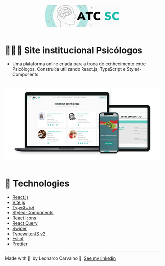 <div align="center">
  <img src="./src/assets/logo.png" width="250px"/>
</div>

<br />

# 👨🏻‍💻 Site institucional Psicólogos

- Uma plataforma online criada para a troca de conhecimento entre Psicólogos. Construída utilizando React.js, TypeScript e Styled-Components

<br />
<div align="center">
	<img alt="Logo" src="./src/assets/atc.png" />
</div>

<br />

# 🚀 Technologies

- [React.js](https://reactjs.org/)
- [Vite.js](https://vitejs.dev/)
- [TypeScript](https://www.typescriptlang.org/)
- [Styled-Components](https://styled-components.com/)
- [React Icons](https://react-icons.github.io/react-icons/)
- [React Query](https://react-query.tanstack.com/)
- [Swiper](https://swiperjs.com/react/)
- [TypewriterJS v2](https://github.com/tameemsafi/typewriterjs/)
- [Eslint](https://eslint.org/)
- [Prettier](https://prettier.io/)

---
Made with 💜 &nbsp;by Leonardo Carvalho 👋 &nbsp;[See my linkedin](https://www.linkedin.com/in/leocarvalhodev/)
